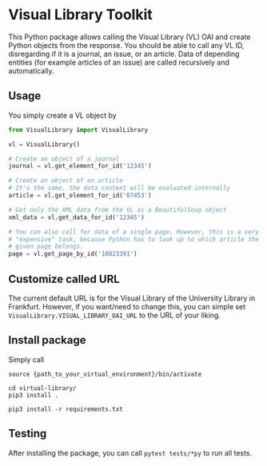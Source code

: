 # Visual Library Toolkit

This Python package allows calling the Visual Library (VL) OAI and create Python objects from the response. You should be able to call any VL ID, disregarding if it is a journal, an issue, or an article. Data of depending entities (for example articles of an issue) are called recursively and automatically.

## Usage
You simply create a VL object by

```python
from VisualLibrary import VisualLibrary

vl = VisualLibrary()

# Create an object of a journal
journal = vl.get_element_for_id('12345')

# Create an object of an article
# It's the same, the data context will be evaluated internally
article = vl.get_element_for_id('87453')

# Get only the XML data from the VL as a BeautifulSoup object
xml_data = vl.get_data_for_id('12345')

# You can also call for data of a single page. However, this is a very
# "expensive" task, because Python has to look up to which article the
# given page belongs.
page = vl.get_page_by_id('10823391')
```

## Customize called URL
The current default URL is for the Visual Library of the University Library in Frankfurt. However, if you want/need to change this, you can simple set `VisualLibrary.VISUAL_LIBRARY_OAI_URL` to the URL of your liking.

## Install package
Simply call

```shell script
source {path_to_your_virtual_environment}/bin/activate

cd virtual-library/
pip3 install .

pip3 install -r requirements.txt
```

## Testing
After installing the package, you can call `pytest tests/*py` to run all tests.